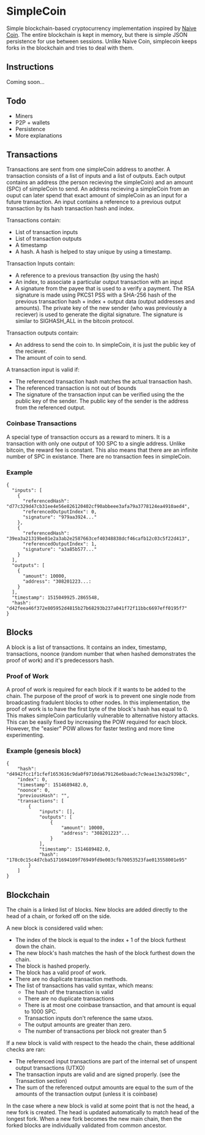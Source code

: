 # SimpleCoin

Simple blockchain-based cryptocurrency implementation inspired by [Naive Coin](https://github.com/lhartikk/naivecoin). The entire blockchain is kept in memory, but there is simple JSON persistence for use between sessions. Unlike Naive Coin, simplecoin keeps forks in the blockchain and tries to deal with them.

## Instructions
Coming soon...

## Todo
* Miners
* P2P + wallets
* Persistence
* More explanations

## Transactions
Transactions are sent from one simpleCoin address to another. A transaction consists of a list of inputs and a list of outputs. Each output contains an address (the person recieving the simpleCoin) and an amount (SPC) of simpleCoin to send. An address recieving a simpleCoin from an ouput can later spend that exact amount of simpleCoin as an input for a future transaction. An input contains a reference to a previous output transaction by its hash transaction hash and index.

Transactions contain:
* List of transaction inputs
* List of transaction outputs
* A timestamp
* A hash. A hash is helped to stay unique by using a timestamp.

Transaction Inputs contain:
* A reference to a previous transaction (by using the hash)
* An index, to associate a particular output transaction with an input
* A signature from the payee that is used to a verify a payment. The RSA signature is made using PKCS1 PSS with a SHA-256 hash of the previous transaction hash + index + output data (output addresses and amounts). The private key of the new sender (who was previously a reciever) is used to generate the digital signature. The signature is similar to SIGHASH_ALL in the bitcoin protocol.

Transaction outputs contain:
* An address to send the coin to. In simpleCoin, it is just the public key of the reciever.
* The amount of coin to send.

A transaction input is valid if:
* The referenced transaction hash matches the actual transaction hash.
* The referenced transaction is not out of bounds
* The signature of the transaction input can be verified using the the public key of the sender. The public key of the sender is the address from the referenced output.

### Coinbase Transactions
A special type of transaction occurs as a reward to miners. It is a transaction with only one output of 100 SPC to a single address. Unlike bitcoin, the reward fee is constant. This also means that there are an infinite number of SPC in existance. There are no transaction fees in simpleCoin.

### Example
```
{
  "inputs": [
    {
      "referencedHash": "d77c329d47cb31ee4e56e826120402cf90abbeee3afa79a3778124ea4910aed4",
      "referencedOutputIndex": 0,
      "signature": "979aa3924..."
    },
    {
      "referencedHash": "39ea3a21319be81e2a3ab2e2587663cef40348838dcf46cafb12c03c5f22d413",
      "referencedOutputIndex": 1,
      "signature": "a3a85b577..."
    }
  ],
  "outputs": [
    {
      "amount": 10000,
      "address": "308201223...:
    }
  ],
  "timestamp": 1515049925.2865548,
  "hash": "d42feea46f372e805952d4815b27b68293b237a041f72f11bbc6697eff0195f7"
}
```

## Blocks
A block is a list of transactions. It contains an index, timestamp, transactions, noonce (random number that when hashed demonstrates the proof of work) and it's predecessors hash.

### Proof of Work
A proof of work is required for each block if it wants to be added to the chain. The purpose of the proof of work is to prevent one single node from broadcasting fradulent blocks to other nodes. In this implementation, the proof of work is to have the first byte of the block's hash has equal to 0. This makes simpleCoin particularily vulnerable to alternative history attacks. This can be easily fixed by increasing the POW required for each block. However, the "easier" POW allows for faster testing and more time experimenting.

### Example (genesis block)
```
{
    "hash": "d4942fcc1f1cfef1653616c9da0f9710da679126e6baadc7c9eae13e3a29398c",
    "index": 0,
    "timestamp": 1514689482.0,
    "noonce": 0,
    "previousHash": "",
    "transactions": [
        {
            "inputs": [],
            "outputs": [
                {
                    "amount": 10000,
                    "address": "308201223"...
                }
            ],
            "timestamp": 1514689482.0,
            "hash": "178c0c15c4d7cba5171694109f76949fd9e003cfb70053523fae013558001e95"
        }
    ]
}
```

## Blockchain
The chain is a linked list of blocks. New blocks are added directly to the head of a chain, or forked off on the side.

A new block is considered valid when:
* The index of the block is equal to the index + 1 of the block furthest down the chain.
* The new block's hash matches the hash of the block furthest down the chain.
* The block is hashed properly.
* The block has a valid proof of work.
* There are no duplicate transaction methods.
* The list of transactions has valid syntax, which means:
    * The hash of the transaction is valid
    * There are no duplicate transactions
    * There is at most one coinbase transaction, and that amount is equal to 1000 SPC.
    * Transaction inputs don't reference the same utxos.
    * The output amounts are greater than zero.
    * The number of transactions per block not greater than 5

If a new block is valid with respect to the heado the chain, these additional checks are ran:
* The referenced input transactions are part of the internal set of unspent output transactions (UTXO)
* The transaction inputs are valid and are signed properly. (see the Transaction section)
* The sum of the referenced output amounts are equal to the sum of the amounts of the transaction output (unless it is coinbase)

In the case where a new block is valid at some point that is not the head, a new fork is created. The head is updated automatically to match head of the longest fork. When a new fork becomes the new main chain, then the forked blocks are individually validated from common ancestor.
